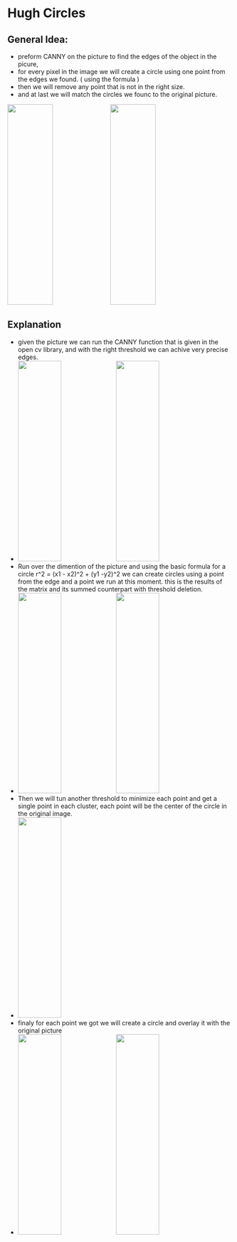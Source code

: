 # Hugh Circles

## General Idea: 
- preform CANNY on the picture to find the edges of the object in the picure,
- for every pixel in the image we will create a circle using one point from the edges we found. ( using the formula )
- then we will remove any point that is not in the right size.
- and at last we will match the circles we founc to the original picture.

<img width="45%" height="450px" src="/assets/final_result.png" /> <img width="45%" height="450px" src="/assets/circles.bmp" />

## Explanation
- given the picture we can run the CANNY function that is given in the open cv library, and with the right threshold we can achive very precise edges.
- <img width="45%" height="450px" src="/assets/edge_image.png" /> <img width="45%" height="450px" src="/assets/circles.bmp" />
- Run over the dimention of the picture and using the basic formula for a circle r^2 = (x1 - x2)^2 + (y1 -y2)^2
we can create circles using a point from the edge and a point we run at this moment.
this is the results of the matrix and its summed counterpart with threshold deletion.
- <img width="45%" height="450px" src="/assets/summed_matrix_threshold.png" /> <img width="45%" height="450px" src="/assets/matrix_maxed_over_r_axis.png" />
- Then we will tun another threshold to minimize each point and get a single point in each cluster, each point will be the center of the circle in the original image.
- <img width="45%" height="450px" src="/assets/matrix_minimum_distance_summed.jpg" />
- finaly for each point we got we will create a circle and overlay it with the original picture
- <img width="45%" height="450px" src="/assets/final_result.png" /> <img width="45%" height="450px" src="/assets/cv2.hughCircles.png" />
